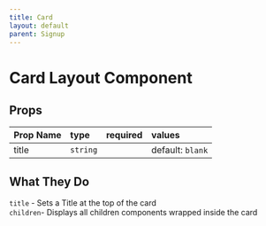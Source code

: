 ```yaml
---
title: Card
layout: default
parent: Signup
---
```

# Card Layout Component

## Props 

| Prop Name       | type       | required | values                                    |
|:----------------|:-----------|:---------|:------------------------------------------|
| title           | `string`   |          | default: `blank`                          |



## What They Do

`title` - Sets a Title at the top of the card <br>
`children`- Displays all children components wrapped inside the card <br>
